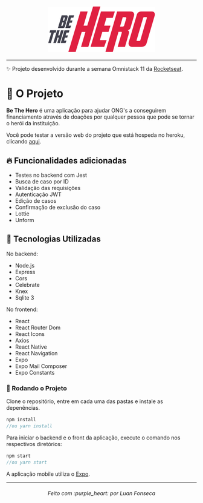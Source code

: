 
<h4 align="center">
<img src="https://github.com/luanfonsecap/be-the-hero/blob/master/mobile/src/assets/logo@3x.png?raw=true" />
</h4>

---
:sparkles: Projeto desenvolvido durante a semana Omnistack 11 da [Rocketseat](https://github.com/Rocketseat). 

# :muscle: O Projeto

**Be The Hero** é uma aplicação para ajudar ONG's a conseguirem financiamento através de doações por qualquer pessoa que pode se tornar o herói da instituição.

Você pode testar a versão web do projeto que está hospeda no heroku, clicando [aqui](https://luanfonsecap-be-the-hero.netlify.app/).

## :fire: Funcionalidades adicionadas

 - Testes no backend com Jest
 - Busca de caso por ID
 - Validação das requisições 
 - Autenticação JWT
 - Edição de casos
 - Confirmação de exclusão do caso
 - Lottie
 - Unform

## :rocket: Tecnologias Utilizadas

No backend:

- Node.js
- Express
- Cors
- Celebrate
- Knex
- Sqlite 3

No frontend:

- React
- React Router Dom
- React Icons
- Axios
- React Native
- React Navigation
- Expo
- Expo Mail Composer
- Expo Constants

### :dvd: Rodando o Projeto

Clone o repositório, entre em cada uma das pastas e instale as depenências.
```javascript
npm install 
//ou yarn install
```

Para iniciar o backend e o front da aplicação, execute o comando nos respectivos diretórios:
```javascript
npm start
//ou yarn start
```

A aplicação mobile utiliza o [Expo](https://expo.io/).

---

<h6 align="center">
	Feito com :purple_heart: por Luan Fonseca
</h6>
